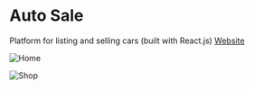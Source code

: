 # Auto Sale
Platform for listing and selling cars (built with React.js)
[Website](https://someautosale.netlify.app/)

![Home](https://user-images.githubusercontent.com/103978864/213964027-f0a660ff-2f7f-46e7-ac9f-182662babf70.png)

![Shop](https://user-images.githubusercontent.com/103978864/213964039-160261eb-e5fb-4635-9f82-88a01dfa597f.png)
